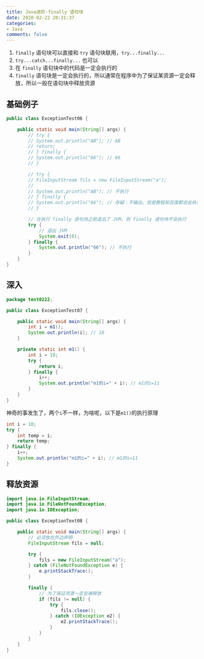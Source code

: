 ```yaml
---
title: Java进阶-finally 语句块
date: 2020-02-22 20:31:37
categories:
- Java
comments: false
---
```



1. `finally` 语句块可以直接和 `try` 语句块联用，`try...finally...`
2. `try...catch...finally...` 也可以
3. 在 `finally` 语句块中的代码是一定会执行的
4.  `finally` 语句块是一定会执行的，所以通常在程序中为了保证某资源一定会释放，所以一般在语句块中释放资源

<!-- more -->

## 基础例子

```java
public class ExceptionTest06 {

	public static void main(String[] args) {
		// try {
		// System.out.println("AB"); // AB
		// return;
		// } finally {
		// System.out.println("66"); // 66
		// }

		// try {
		// FileInputStream fils = new FileInputStream("a");
		//
		// System.out.println("AB"); // 不执行
		// } finally {
		// System.out.println("66"); // 存疑：不输出。但是教程和百度都说会执行，以后再看看
		// }

		// 在执行 finally 语句块之前退出了 JVM，则 finally 语句块不会执行
		try {
			// 退出 JVM
			System.exit(0);
		} finally {
			System.out.println("66"); // 不执行
		}
	}
}
```



## 深入

```java
package test0222;

public class ExceptionTest07 {

	public static void main(String[] args) {
		int i = m1();
		System.out.println(i); // 10
	}

	private static int m1() {
		int i = 10;
		try {
			return i;
		} finally {
			i++;
			System.out.println("m1的i=" + i); // m1的i=11
		}
	}
}
```

神奇的事发生了，两个`i`不一样，为啥呢，以下是`m1()`的执行原理

```java
int i = 10;
try {
    int temp = i;
    return temp;
} finally {
    i++;
    System.out.println("m1的i=" + i); // m1的i=11
}
```



## 释放资源

```java
import java.io.FileInputStream;
import java.io.FileNotFoundException;
import java.io.IOException;

public class ExceptionText08 {

	public static void main(String[] args) {
		// 必须放在外边声明
		FileInputStream fils = null;

		try {
			fils = new FileInputStream("a");
		} catch (FileNotFoundException e) {
			e.printStackTrace();
		}

		finally {
			// 为了保证资源一定会被释放
			if (fils != null) {
				try {
					fils.close();
				} catch (IOException e2) {
					e2.printStackTrace();
				}
			}
		}
	}
}
```

